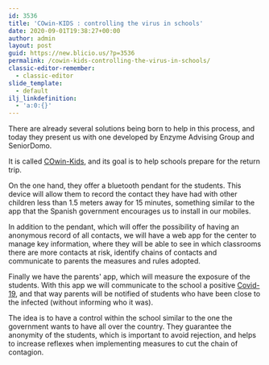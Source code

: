 ```yaml
---
id: 3536
title: 'COwin-KIDS : controlling the virus in schools'
date: 2020-09-01T19:38:27+00:00
author: admin
layout: post
guid: https://new.blicio.us/?p=3536
permalink: /cowin-kids-controlling-the-virus-in-schools/
classic-editor-remember:
  - classic-editor
slide_template:
  - default
ilj_linkdefinition:
  - 'a:0:{}'
---
```

There are already several solutions being born to help in this process, and today they present us with one developed by Enzyme Advising Group and SeniorDomo.

It is called [COwin-Kids](http://www.cowin-19.com), and its goal is to help schools prepare for the return trip.

On the one hand, they offer a bluetooth pendant for the students. This device will allow them to record the contact they have had with other children less than 1.5 meters away for 15 minutes, something similar to the app that the Spanish government encourages us to install in our mobiles.

In addition to the pendant, which will offer the possibility of having an anonymous record of all contacts, we will have a web app for the center to manage key information, where they will be able to see in which classrooms there are more contacts at risk, identify chains of contacts and communicate to parents the measures and rules adopted.

Finally we have the parents' app, which will measure the exposure of the students. With this app we will communicate to the school a positive [Covid-19](https://new.blicio.us/low-cost-online-business-ideas-for-the-post-covid-19-world/), and that way parents will be notified of students who have been close to the infected (without informing who it was).

The idea is to have a control within the school similar to the one the government wants to have all over the country. They guarantee the anonymity of the students, which is important to avoid rejection, and helps to increase reflexes when implementing measures to cut the chain of contagion.